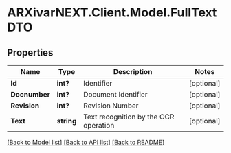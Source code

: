 # ARXivarNEXT.Client.Model.FullTextDTO
## Properties

Name | Type | Description | Notes
------------ | ------------- | ------------- | -------------
**Id** | **int?** | Identifier | [optional] 
**Docnumber** | **int?** | Document Identifier | [optional] 
**Revision** | **int?** | Revision Number | [optional] 
**Text** | **string** | Text recognition by the OCR operation | [optional] 

[[Back to Model list]](../README.md#documentation-for-models) [[Back to API list]](../README.md#documentation-for-api-endpoints) [[Back to README]](../README.md)


